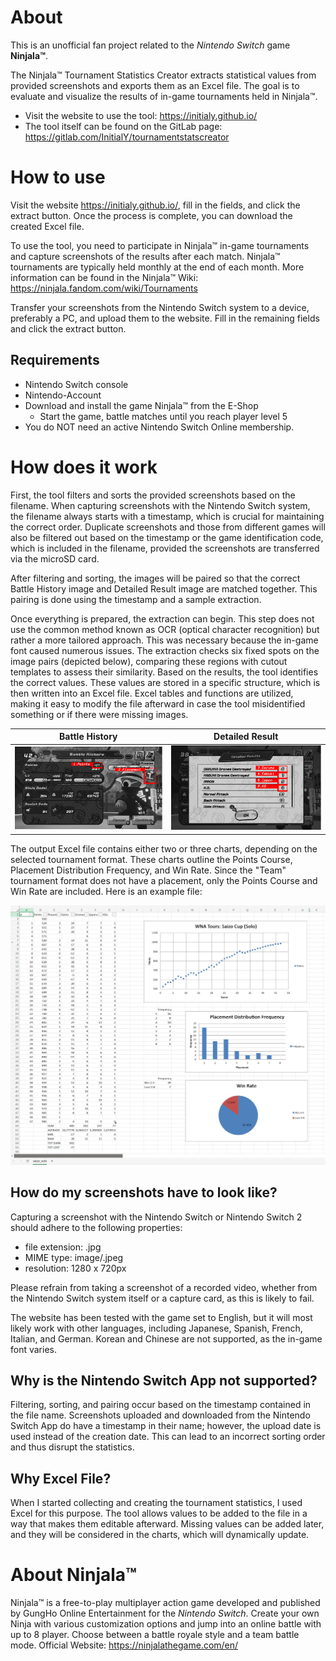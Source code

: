 # About
This is an unofficial fan project related to the *Nintendo Switch* game **Ninjala™**.

The Ninjala™ Tournament Statistics Creator extracts statistical values from provided screenshots and exports them as an Excel file. The goal is to evaluate and visualize the results of in-game tournaments held in Ninjala™. 
* Visit the website to use the tool: https://initialy.github.io/
* The tool itself can be found on the GitLab page: https://gitlab.com/InitialY/tournamentstatscreator


# How to use
Visit the website https://initialy.github.io/, fill in the fields, and click the extract button. Once the process is complete, you can download the created Excel file.

To use the tool, you need to participate in Ninjala™ in-game tournaments and capture screenshots of the results after each match. Ninjala™ tournaments are typically held monthly at the end of each month. More information can be found in the Ninjala™ Wiki: https://ninjala.fandom.com/wiki/Tournaments 

Transfer your screenshots from the Nintendo Switch system to a device, preferably a PC, and upload them to the website. Fill in the remaining fields and click the extract button.

## Requirements
* Nintendo Switch console
* Nintendo-Account
* Download and install the game Ninjala™ from the E-Shop
  * Start the game, battle matches until you reach player level 5
* You do NOT need an active Nintendo Switch Online membership.

# How does it work
First, the tool filters and sorts the provided screenshots based on the filename. When capturing screenshots with the Nintendo Switch system, the filename always starts with a timestamp, which is crucial for maintaining the correct order. Duplicate screenshots and those from different games will also be filtered out based on the timestamp or the game identification code, which is included in the filename, provided the screenshots are transferred via the microSD card.

After filtering and sorting, the images will be paired so that the correct Battle History image and Detailed Result image are matched together. This pairing is done using the timestamp and a sample extraction.

Once everything is prepared, the extraction can begin. This step does not use the common method known as OCR (optical character recognition) but rather a more tailored approach. This was necessary because the in-game font caused numerous issues. The extraction checks six fixed spots on the image pairs (depicted below), comparing these regions with cutout templates to assess their similarity. Based on the results, the tool identifies the correct values. These values are stored in a specific structure, which is then written into an Excel file. Excel tables and functions are utilized, making it easy to modify the file afterward in case the tool misidentified something or if there were missing images.

| Battle History | Detailed Result |
| -------------- | --------------- |
| ![Points and Placement in the Battle History are marked](assets/ModifiedBattleHistoryImage.png "Battle History") | ![Drones, K.O.'s and IPPON's in the Detailed Result are marked](assets/ModifiedDetailedResultImage.png "Detailed Result") |

The output Excel file contains either two or three charts, depending on the selected tournament format. These charts outline the Points Course, Placement Distribution Frequency, and Win Rate. Since the "Team" tournament format does not have a placement, only the Points Course and Win Rate are included. Here is an example file:

![Excel file output when "Solo" is selected](assets/NinjalaTournamentStats.jpg "Sample Excel file")

## How do my screenshots have to look like?
Capturing a screenshot with the Nintendo Switch or Nintendo Switch 2 should adhere to the following properties:
* file extension: .jpg
* MIME type: image/.jpeg
* resolution: 1280 x 720px

Please refrain from taking a screenshot of a recorded video, whether from the Nintendo Switch system itself or a capture card, as this is likely to fail.

The website has been tested with the game set to English, but it will most likely work with other languages, including Japanese, Spanish, French, Italian, and German. Korean and Chinese are not supported, as the in-game font varies.

## Why is the Nintendo Switch App not supported?
Filtering, sorting, and pairing occur based on the timestamp contained in the file name. Screenshots uploaded and downloaded from the Nintendo Switch App do have a timestamp in their name; however, the upload date is used instead of the creation date. This can lead to an incorrect sorting order and thus disrupt the statistics. 

## Why Excel File?
When I started collecting and creating the tournament statistics, I used Excel for this purpose. The tool allows values to be added to the file in a way that makes them editable afterward. Missing values can be added later, and they will be considered in the charts, which will dynamically update.

# About Ninjala™
Ninjala™ is a free-to-play multiplayer action game developed and published by GungHo Online Entertainment for the *Nintendo Switch*.
Create your own Ninja with various customization options and jump into an online battle with up to 8 player. Choose between a battle royale style and a team battle mode.
Official Website: https://ninjalathegame.com/en/